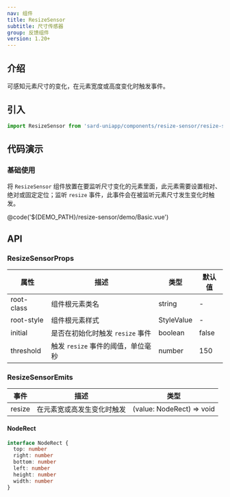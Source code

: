 ```yaml
---
nav: 组件
title: ResizeSensor
subtitle: 尺寸传感器
group: 反馈组件
version: 1.20+
---
```


## 介绍

可感知元素尺寸的变化，在元素宽度或高度变化时触发事件。

## 引入

```ts
import ResizeSensor from 'sard-uniapp/components/resize-sensor/resize-sensor.vue'
```

## 代码演示

### 基础使用

将 `ResizeSensor` 组件放置在要监听尺寸变化的元素里面，此元素需要设置相对、绝对或固定定位；监听 `resize` 事件，此事件会在被监听元素尺寸发生变化时触发。

@code('${DEMO_PATH}/resize-sensor/demo/Basic.vue')

## API

### ResizeSensorProps

| 属性       | 描述                               | 类型       | 默认值 |
| ---------- | ---------------------------------- | ---------- | ------ |
| root-class | 组件根元素类名                     | string     | -      |
| root-style | 组件根元素样式                     | StyleValue | -      |
| initial    | 是否在初始化时触发 `resize` 事件   | boolean    | false  |
| threshold  | 触发 `resize` 事件的阈值，单位毫秒 | number     | 150    |

### ResizeSensorEmits

| 事件   | 描述                       | 类型                      |
| ------ | -------------------------- | ------------------------- |
| resize | 在元素宽或高发生变化时触发 | (value: NodeRect) => void |

#### NodeRect

```ts
interface NodeRect {
  top: number
  right: number
  bottom: number
  left: number
  height: number
  width: number
}
```
